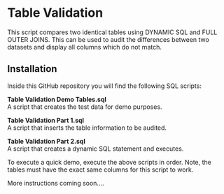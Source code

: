 # Table Validation

This script compares two identical tables using DYNAMIC SQL and FULL OUTER JOINS.  This can be used to audit the differences between two datasets and display all columns which do not match.

## Installation

Inside this GitHub repository you will find the following SQL scripts:

**Table Validation Demo Tables.sql**    
A script that creates the test data for demo purposes. 

**Table Validation Part 1.sql**  
A script that inserts the table information to be audited. 

**Table Validation Part 2.sql**  
A script that creates a dynamic SQL statement and executes. 

To execute a quick demo, execute the above scripts in order. Note, the tables must have the exact same columns for this script to work.  

More instructions coming soon....
